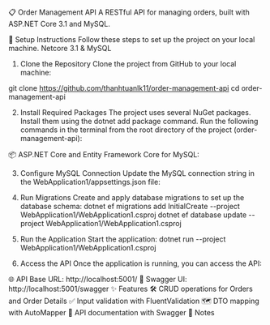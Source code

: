 📋 Order Management API
A RESTful API for managing orders, built with ASP.NET Core 3.1 and MySQL.

🚀 Setup Instructions
Follow these steps to set up the project on your local machine.
Netcore 3.1 & MySQL
1. Clone the Repository
Clone the project from GitHub to your local machine:

git clone https://github.com/thanhtuanlk11/order-management-api
cd order-management-api

2. Install Required Packages
The project uses several NuGet packages. Install them using the dotnet add package command. Run the following commands in the terminal from the root directory of the project (order-management-api):

📦 ASP.NET Core and Entity Framework Core for MySQL:


3. Configure MySQL Connection
Update the MySQL connection string in the WebApplication1/appsettings.json file:

4. Run Migrations
Create and apply database migrations to set up the database schema:
dotnet ef migrations add InitialCreate --project WebApplication1/WebApplication1.csproj
dotnet ef database update --project WebApplication1/WebApplication1.csproj

5. Run the Application
Start the application:
dotnet run --project WebApplication1/WebApplication1.csproj

6. Access the API
Once the application is running, you can access the API:

🌐 API Base URL: http://localhost:5001/
📖 Swagger UI: http://localhost:5001/swagger
✨ Features
🛠️ CRUD operations for Orders and Order Details
✅ Input validation with FluentValidation
🗺️ DTO mapping with AutoMapper
📖 API documentation with Swagger
📝 Notes